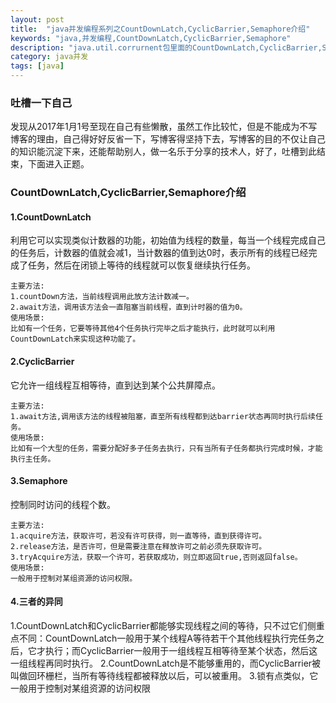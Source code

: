 ```yaml
---
layout: post
title:  "java并发编程系列之CountDownLatch,CyclicBarrier,Semaphore介绍"
keywords: "java,并发编程,CountDownLatch,CyclicBarrier,Semaphore"
description: "java.util.corrurnent包里面的CountDownLatch,CyclicBarrier,Semaphore使用介绍"
category: java并发
tags: [java]
---
```


### 吐槽一下自己
发现从2017年1月1号至现在自己有些懒散，虽然工作比较忙，但是不能成为不写博客的理由，自己得好好反省一下，写博客得坚持下去，写博客的目的不仅让自己的知识能沉淀下来，还能帮助别人，做一名乐于分享的技术人，好了，吐槽到此结束，下面进入正题。
### CountDownLatch,CyclicBarrier,Semaphore介绍
#### 1.CountDownLatch
利用它可以实现类似计数器的功能，初始值为线程的数量，每当一个线程完成自己的任务后，计数器的值就会减1，当计数器的值到达0时，表示所有的线程已经完成了任务，然后在闭锁上等待的线程就可以恢复继续执行任务。

```
主要方法:
1.countDown方法，当前线程调用此放方法计数减一。
2.await方法，调用该方法会一直阻塞当前线程，直到计时器的值为0。
使用场景:
比如有一个任务，它要等待其他4个任务执行完毕之后才能执行，此时就可以利用CountDownLatch来实现这种功能了。
```
#### 2.CyclicBarrier
它允许一组线程互相等待，直到达到某个公共屏障点。

```
主要方法:
1.await方法,调用该方法的线程被阻塞，直至所有线程都到达barrier状态再同时执行后续任务。
使用场景:
比如有一个大型的任务，需要分配好多子任务去执行，只有当所有子任务都执行完成时候，才能执行主任务。
```
#### 3.Semaphore
控制同时访问的线程个数。

```
主要方法:
1.acquire方法，获取许可，若没有许可获得，则一直等待，直到获得许可。
2.release方法，是否许可，但是需要注意在释放许可之前必须先获取许可。
3.tryAcquire方法，获取一个许可，若获取成功，则立即返回true,否则返回false。
使用场景:
一般用于控制对某组资源的访问权限。
```
#### 4.三者的异同
1.CountDownLatch和CyclicBarrier都能够实现线程之间的等待，只不过它们侧重点不同：CountDownLatch一般用于某个线程A等待若干个其他线程执行完任务之后，它才执行；而CyclicBarrier一般用于一组线程互相等待至某个状态，然后这一组线程再同时执行。
2.CountDownLatch是不能够重用的，而CyclicBarrier被叫做回环栅栏，当所有等待线程都被释放以后，可以被重用。
3.锁有点类似，它一般用于控制对某组资源的访问权限

